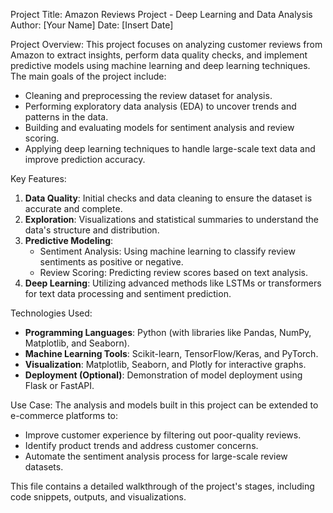 
Project Title: Amazon Reviews Project - Deep Learning and Data Analysis
Author: [Your Name]
Date: [Insert Date]

Project Overview:
This project focuses on analyzing customer reviews from Amazon to extract insights, perform data quality checks, and implement predictive models using machine learning and deep learning techniques. The main goals of the project include:
- Cleaning and preprocessing the review dataset for analysis.
- Performing exploratory data analysis (EDA) to uncover trends and patterns in the data.
- Building and evaluating models for sentiment analysis and review scoring.
- Applying deep learning techniques to handle large-scale text data and improve prediction accuracy.

Key Features:
1. **Data Quality**: Initial checks and data cleaning to ensure the dataset is accurate and complete.
2. **Exploration**: Visualizations and statistical summaries to understand the data's structure and distribution.
3. **Predictive Modeling**:
   - Sentiment Analysis: Using machine learning to classify review sentiments as positive or negative.
   - Review Scoring: Predicting review scores based on text analysis.
4. **Deep Learning**: Utilizing advanced methods like LSTMs or transformers for text data processing and sentiment prediction.

Technologies Used:
- **Programming Languages**: Python (with libraries like Pandas, NumPy, Matplotlib, and Seaborn).
- **Machine Learning Tools**: Scikit-learn, TensorFlow/Keras, and PyTorch.
- **Visualization**: Matplotlib, Seaborn, and Plotly for interactive graphs.
- **Deployment (Optional)**: Demonstration of model deployment using Flask or FastAPI.

Use Case:
The analysis and models built in this project can be extended to e-commerce platforms to:
- Improve customer experience by filtering out poor-quality reviews.
- Identify product trends and address customer concerns.
- Automate the sentiment analysis process for large-scale review datasets.

This file contains a detailed walkthrough of the project's stages, including code snippets, outputs, and visualizations.


